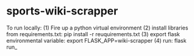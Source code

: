 # sports-wiki-scrapper
To run locally:
(1) Fire up a python virtual environment
(2) install libraries from requirements.txt: pip install -r reuquirements.txt
(3) export flask environmental variable: export FLASK_APP=wiki-scrapper
(4) run: flask run_
